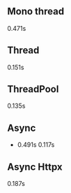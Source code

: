 ## Mono thread
0.471s

##  Thread
0.151s

##  ThreadPool
0.135s

## Async
- 0.491s
0.117s
## Async Httpx
0.187s